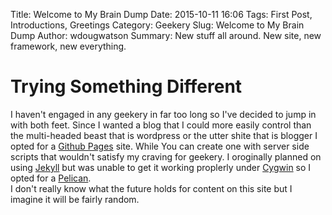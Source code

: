 Title: Welcome to My Brain Dump
Date: 2015-10-11 16:06
Tags: First Post, Introductions, Greetings
Category: Geekery
Slug: Welcome to My Brain Dump
Author: wdougwatson
Summary: New stuff all around. New site, new framework, new everything.

# Trying Something Different
I haven't engaged in any geekery in far too long so I've decided to jump in with both feet. Since I wanted a blog that I could more easily control than the multi-headed beast that is wordpress or the utter shite that is blogger I opted for a [Github Pages](https://pages.github.com/ "Github Pages")  site. While You can create one with server side scripts that wouldn't satisfy my craving for geekery. I oroginally planned on using [Jekyll](http://jekyllrb.com/ "Jekyll") but was unable to get it working proplerly under [Cygwin](https://www.cygwin.com/ "Cygwin") so I opted for a [Pelican](http://blog.getpelican.com/ "Pelican").    
I don't really know what the future holds for content on this site but I imagine it will be fairly random.
